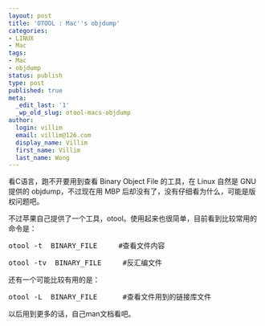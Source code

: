 ```yaml
---
layout: post
title: 'OTOOL : Mac''s objdump'
categories:
- LINUX
- Mac
tags:
- Mac
- objdump
status: publish
type: post
published: true
meta:
  _edit_last: '1'
  _wp_old_slug: otool-macs-objdump
author:
  login: villim
  email: villim@126.com
  display_name: Villim
  first_name: Villim
  last_name: Wong
---
```

<p>看C语言，跑不开要用到查看 Binary Object File 的工具，在 Linux 自然是 GNU 提供的 objdump，不过现在用 MBP 后却没有了，没有仔细看为什么，可能是版权问题吧。</p>
<p>不过苹果自己提供了一个工具，otool。使用起来也很简单，目前看到比较常用的命令是：</p>
<pre class="brush:shell">otool -t  BINARY_FILE     #查看文件内容</pre>
<pre class="brush:shell">otool -tv  BINARY_FILE     #反汇编文件</pre>
<p>还有一个可能比较有用的是：</p>
<pre class="brush:shell">otool -L  BINARY_FILE      #查看文件用到的链接库文件</pre>
<p>以后用到更多的话，自己man文档看吧。</p>
